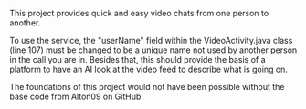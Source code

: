 This project provides quick and easy video chats from one person to another.

To use the service, the "userName" field within the VideoActivity.java class (line 107) must be changed to be a unique name not used by another person in the call you are in. Besides that, this should provide the basis of a platform to have an AI look at the video feed to describe what is going on.

The foundations of this project would not have been possible without the base code from Alton09 on GitHub.
